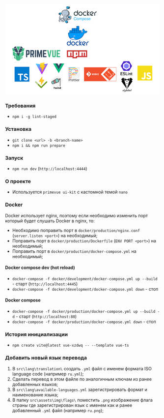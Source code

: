 <p align="center">
  <img src="git-assets/preview.png">
</p>

### Требования

- `npm i -g lint-staged`

### Установка

- `git clone <url> -b <branch-name>`
- `npm i && npm run prepare`

### Запуск

- `npm run dev` (`http://localhost:4444`)

### О проекте

- Используется `primevue ui-kit` с кастомной темой `nano`

### Docker

Docker использует nginx, поэтому если необходимо изменить порт который будет слушать Docker в nginx, то:

- Необходимо поправить порт в `docker/production/nginx.conf` (`server.listen <port>`) на необходимый;
- Поправить порт в `docker/production/Dockerfile` (`ENV PORT <port>`) на необходимый;
- Поправить порт в `docker/production/docker-compose.yml` на необходимый;

#### Docker compose dev (hot reload)

- `docker-compose -f docker/development/docker-compose.yml up --build` - старт (`http://localhost:4445`)
- `docker-compose -f docker/development/docker-compose.yml down` - стоп

#### Docker compose

- `docker-compose -f docker/production/docker-compose.yml up --build -d` - старт (`http://localhost:80`)
- `docker-compose -f docker/production/docker-compose.yml down` - стоп

### История инициализации

- `npm create vite@latest vue-xzdwq -- --template vue-ts`

### Добавить новый язык перевода

1. В `src\lang\translation\` создать `.yml` файл с именем формата ISO language code (например `ru.yml`);
2. Сделать перевод в этом файле по аналогичным ключам из ранее добавленных языков;
3. В `src\lang\available-languages.yml` зарегистрировать формат и наименование языка;
4. В папку `src\assets\img\flags\` поместить `.png` изображение флага страны где зарегистрирован язык с именем как и
   ранее добавленный `.yml` файл (например `ru.png`);
